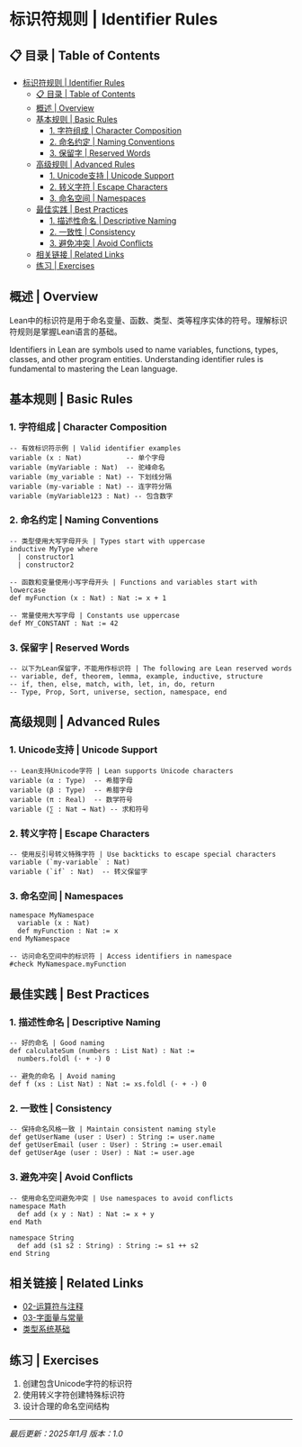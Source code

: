 # 标识符规则 | Identifier Rules

## 📋 目录 | Table of Contents

- [标识符规则 | Identifier Rules](#标识符规则--identifier-rules)
  - [📋 目录 | Table of Contents](#-目录--table-of-contents)
  - [概述 | Overview](#概述--overview)
  - [基本规则 | Basic Rules](#基本规则--basic-rules)
    - [1. 字符组成 | Character Composition](#1-字符组成--character-composition)
    - [2. 命名约定 | Naming Conventions](#2-命名约定--naming-conventions)
    - [3. 保留字 | Reserved Words](#3-保留字--reserved-words)
  - [高级规则 | Advanced Rules](#高级规则--advanced-rules)
    - [1. Unicode支持 | Unicode Support](#1-unicode支持--unicode-support)
    - [2. 转义字符 | Escape Characters](#2-转义字符--escape-characters)
    - [3. 命名空间 | Namespaces](#3-命名空间--namespaces)
  - [最佳实践 | Best Practices](#最佳实践--best-practices)
    - [1. 描述性命名 | Descriptive Naming](#1-描述性命名--descriptive-naming)
    - [2. 一致性 | Consistency](#2-一致性--consistency)
    - [3. 避免冲突 | Avoid Conflicts](#3-避免冲突--avoid-conflicts)
  - [相关链接 | Related Links](#相关链接--related-links)
  - [练习 | Exercises](#练习--exercises)

## 概述 | Overview

Lean中的标识符是用于命名变量、函数、类型、类等程序实体的符号。理解标识符规则是掌握Lean语言的基础。

Identifiers in Lean are symbols used to name variables, functions, types, classes, and other program entities. Understanding identifier rules is fundamental to mastering the Lean language.

## 基本规则 | Basic Rules

### 1. 字符组成 | Character Composition

```lean
-- 有效标识符示例 | Valid identifier examples
variable (x : Nat)           -- 单个字母
variable (myVariable : Nat)  -- 驼峰命名
variable (my_variable : Nat) -- 下划线分隔
variable (my-variable : Nat) -- 连字符分隔
variable (myVariable123 : Nat) -- 包含数字
```

### 2. 命名约定 | Naming Conventions

```lean
-- 类型使用大写字母开头 | Types start with uppercase
inductive MyType where
  | constructor1
  | constructor2

-- 函数和变量使用小写字母开头 | Functions and variables start with lowercase
def myFunction (x : Nat) : Nat := x + 1

-- 常量使用大写字母 | Constants use uppercase
def MY_CONSTANT : Nat := 42
```

### 3. 保留字 | Reserved Words

```lean
-- 以下为Lean保留字，不能用作标识符 | The following are Lean reserved words
-- variable, def, theorem, lemma, example, inductive, structure
-- if, then, else, match, with, let, in, do, return
-- Type, Prop, Sort, universe, section, namespace, end
```

## 高级规则 | Advanced Rules

### 1. Unicode支持 | Unicode Support

```lean
-- Lean支持Unicode字符 | Lean supports Unicode characters
variable (α : Type)  -- 希腊字母
variable (β : Type)  -- 希腊字母
variable (π : Real)  -- 数学符号
variable (∑ : Nat → Nat) -- 求和符号
```

### 2. 转义字符 | Escape Characters

```lean
-- 使用反引号转义特殊字符 | Use backticks to escape special characters
variable (`my-variable` : Nat)
variable (`if` : Nat)  -- 转义保留字
```

### 3. 命名空间 | Namespaces

```lean
namespace MyNamespace
  variable (x : Nat)
  def myFunction : Nat := x
end MyNamespace

-- 访问命名空间中的标识符 | Access identifiers in namespace
#check MyNamespace.myFunction
```

## 最佳实践 | Best Practices

### 1. 描述性命名 | Descriptive Naming

```lean
-- 好的命名 | Good naming
def calculateSum (numbers : List Nat) : Nat :=
  numbers.foldl (· + ·) 0

-- 避免的命名 | Avoid naming
def f (xs : List Nat) : Nat := xs.foldl (· + ·) 0
```

### 2. 一致性 | Consistency

```lean
-- 保持命名风格一致 | Maintain consistent naming style
def getUserName (user : User) : String := user.name
def getUserEmail (user : User) : String := user.email
def getUserAge (user : User) : Nat := user.age
```

### 3. 避免冲突 | Avoid Conflicts

```lean
-- 使用命名空间避免冲突 | Use namespaces to avoid conflicts
namespace Math
  def add (x y : Nat) : Nat := x + y
end Math

namespace String
  def add (s1 s2 : String) : String := s1 ++ s2
end String
```

## 相关链接 | Related Links

- [02-运算符与注释](../02-运算符与注释/README.md)
- [03-字面量与常量](../03-字面量与常量/README.md)
- [类型系统基础](../../02-类型系统基础/README.md)

## 练习 | Exercises

1. 创建包含Unicode字符的标识符
2. 使用转义字符创建特殊标识符
3. 设计合理的命名空间结构

---

*最后更新：2025年1月*
*版本：1.0*
